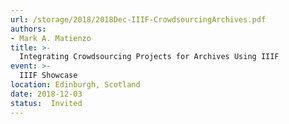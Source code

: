 ```yaml
---
url: /storage/2018/2018Dec-IIIF-CrowdsourcingArchives.pdf
authors:
- Mark A. Matienzo
title: >-
  Integrating Crowdsourcing Projects for Archives Using IIIF
event: >-
  IIIF Showcase
location: Edinburgh, Scotland
date: 2018-12-03
status:  Invited
---
```

